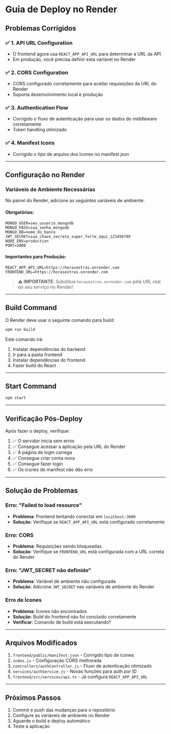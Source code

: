 # Guia de Deploy no Render

## Problemas Corrigidos

### ✅ 1. API URL Configuration
- O frontend agora usa `REACT_APP_API_URL` para determinar a URL da API
- Em produção, você precisa definir esta variável no Render

### ✅ 2. CORS Configuration
- CORS configurado corretamente para aceitar requisições da URL do Render
- Suporta desenvolvimento local e produção

### ✅ 3. Authentication Flow
- Corrigido o fluxo de autenticação para usar os dados do middleware corretamente
- Token handling otimizado

### ✅ 4. Manifest Icons
- Corrigido o tipo de arquivo dos ícones no manifest.json

---

## Configuração no Render

### Variáveis de Ambiente Necessárias

No painel do Render, adicione as seguintes variáveis de ambiente:

#### Obrigatórias:
```env
MONGO_USER=seu_usuario_mongodb
MONGO_PASS=sua_senha_mongodb
MONGO_DB=nome_do_banco
JWT_SECRET=sua_chave_secreta_super_forte_aqui_123456789
NODE_ENV=production
PORT=3000
```

#### Importantes para Produção:
```env
REACT_APP_API_URL=https://horasextras.onrender.com
FRONTEND_URL=https://horasextras.onrender.com
```

> **⚠️ IMPORTANTE**: Substitua `horasextras.onrender.com` pela URL real do seu serviço no Render!

---

## Build Command

O Render deve usar o seguinte comando para build:
```bash
npm run build
```

Este comando irá:
1. Instalar dependências do backend
2. Ir para a pasta frontend
3. Instalar dependências do frontend
4. Fazer build do React

---

## Start Command

```bash
npm start
```

---

## Verificação Pós-Deploy

Após fazer o deploy, verifique:

1. ✅ O servidor inicia sem erros
2. ✅ Consegue acessar a aplicação pela URL do Render
3. ✅ A página de login carrega
4. ✅ Consegue criar conta nova
5. ✅ Consegue fazer login
6. ✅ Os ícones do manifest não dão erro

---

## Solução de Problemas

### Erro: "Failed to load resource"
- **Problema**: Frontend tentando conectar em `localhost:3000`
- **Solução**: Verifique se `REACT_APP_API_URL` está configurado corretamente

### Erro: CORS
- **Problema**: Requisições sendo bloqueadas
- **Solução**: Verifique se `FRONTEND_URL` está configurada com a URL correta do Render

### Erro: "JWT_SECRET não definido"
- **Problema**: Variável de ambiente não configurada
- **Solução**: Adicione `JWT_SECRET` nas variáveis de ambiente do Render

### Erro de Ícones
- **Problema**: Ícones não encontrados
- **Solução**: Build do frontend não foi concluído corretamente
- **Verificar**: Comando de build está executando?

---

## Arquivos Modificados

1. `frontend/public/manifest.json` - Corrigido tipo de ícones
2. `index.js` - Configuração CORS melhorada
3. `controllers/authController.js` - Fluxo de autenticação otimizado
4. `services/authService.js` - Novas funções para auth por ID
5. `frontend/src/services/api.ts` - Já configura `REACT_APP_API_URL`

---

## Próximos Passos

1. Commit e push das mudanças para o repositório
2. Configure as variáveis de ambiente no Render
3. Aguarde o build e deploy automático
4. Teste a aplicação

